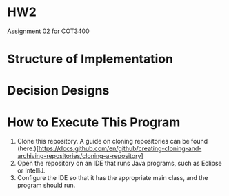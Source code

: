 # HW2
Assignment 02 for COT3400

# Structure of Implementation

# Decision Designs

# How to Execute This Program

1) Clone this repository. A guide on cloning repositories can be found (here.)[https://docs.github.com/en/github/creating-cloning-and-archiving-repositories/cloning-a-repository]
2) Open the repository on an IDE that runs Java programs, such as Eclipse or IntelliJ.
3) Configure the IDE so that it has the appropriate main class, and the program should run.
